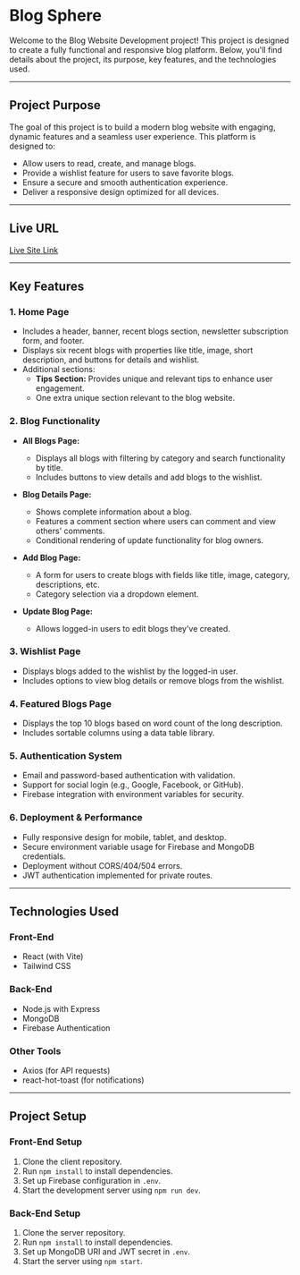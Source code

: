 # Blog Sphere

Welcome to the Blog Website Development project! This project is designed to create a fully functional and responsive blog platform. Below, you'll find details about the project, its purpose, key features, and the technologies used.

---

## **Project Purpose**
The goal of this project is to build a modern blog website with engaging, dynamic features and a seamless user experience. This platform is designed to:

- Allow users to read, create, and manage blogs.
- Provide a wishlist feature for users to save favorite blogs.
- Ensure a secure and smooth authentication experience.
- Deliver a responsive design optimized for all devices.

---

## **Live URL**
[Live Site Link](https://blogs-sphere-blogsite.netlify.app/)

---

## **Key Features**

### **1. Home Page**
- Includes a header, banner, recent blogs section, newsletter subscription form, and footer.
- Displays six recent blogs with properties like title, image, short description, and buttons for details and wishlist.
- Additional sections:
  - **Tips Section:** Provides unique and relevant tips to enhance user engagement.
  - One extra unique section relevant to the blog website.

### **2. Blog Functionality**
- **All Blogs Page:**
  - Displays all blogs with filtering by category and search functionality by title.
  - Includes buttons to view details and add blogs to the wishlist.

- **Blog Details Page:**
  - Shows complete information about a blog.
  - Features a comment section where users can comment and view others' comments.
  - Conditional rendering of update functionality for blog owners.

- **Add Blog Page:**
  - A form for users to create blogs with fields like title, image, category, descriptions, etc.
  - Category selection via a dropdown element.

- **Update Blog Page:**
  - Allows logged-in users to edit blogs they've created.

### **3. Wishlist Page**
- Displays blogs added to the wishlist by the logged-in user.
- Includes options to view blog details or remove blogs from the wishlist.

### **4. Featured Blogs Page**
- Displays the top 10 blogs based on word count of the long description.
- Includes sortable columns using a data table library.

### **5. Authentication System**
- Email and password-based authentication with validation.
- Support for social login (e.g., Google, Facebook, or GitHub).
- Firebase integration with environment variables for security.

### **6. Deployment & Performance**
- Fully responsive design for mobile, tablet, and desktop.
- Secure environment variable usage for Firebase and MongoDB credentials.
- Deployment without CORS/404/504 errors.
- JWT authentication implemented for private routes.

---

## **Technologies Used**

### **Front-End**
- React (with Vite)
- Tailwind CSS

### **Back-End**
- Node.js with Express
- MongoDB
- Firebase Authentication

### **Other Tools**
- Axios (for API requests)
- react-hot-toast (for notifications)

---

## **Project Setup**

### **Front-End Setup**
1. Clone the client repository.
2. Run `npm install` to install dependencies.
3. Set up Firebase configuration in `.env`.
4. Start the development server using `npm run dev`.

### **Back-End Setup**
1. Clone the server repository.
2. Run `npm install` to install dependencies.
3. Set up MongoDB URI and JWT secret in `.env`.
4. Start the server using `npm start`.






